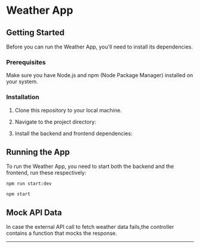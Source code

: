 # Weather App

## Getting Started

Before you can run the Weather App, you'll need to install its dependencies.

### Prerequisites

Make sure you have Node.js and npm (Node Package Manager) installed on your system.

### Installation

1. Clone this repository to your local machine.

2. Navigate to the project directory:

3. Install the backend and frontend dependencies:

## Running the App

To run the Weather App, you need to start both the backend and the frontend, run these respectively:

```
npm run start:dev

npm start

```

## Mock API Data

In case the external API call to fetch weather data fails,the controller contains a function that mocks the response.

---
